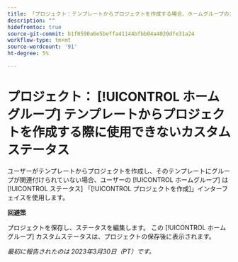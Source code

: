 ```yaml
---
title: 「プロジェクト：テンプレートからプロジェクトを作成する場合、ホームグループのカスタムステータスは使用できません"
description: ""
hidefromtoc: true
source-git-commit: b1f0590a6e5beffa41144bfbb04a4020dfe31a24
workflow-type: tm+mt
source-wordcount: '91'
ht-degree: 5%

---
```



# プロジェクト： [!UICONTROL ホームグループ] テンプレートからプロジェクトを作成する際に使用できないカスタムステータス

ユーザーがテンプレートからプロジェクトを作成し、そのテンプレートにグループが関連付けられていない場合、ユーザーの [!UICONTROL ホームグループ] は [!UICONTROL ステータス] 「[!UICONTROL プロジェクトを作成]」インターフェイスを使用します。

**回避策**

プロジェクトを保存し、ステータスを編集します。 この [!UICONTROL ホームグループ] カスタムステータスは、プロジェクトの保存後に表示されます。

_最初に報告されたのは 2023年3月30日（PT）です。_

